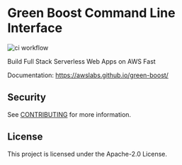 # Green Boost Command Line Interface

![ci workflow](https://github.com/awslabs/green-boost/actions/workflows/ci.yml/badge.svg)

Build Full Stack Serverless Web Apps on AWS Fast

Documentation: https://awslabs.github.io/green-boost/

## Security

See [CONTRIBUTING](CONTRIBUTING.md#security-issue-notifications) for more information.

## License

This project is licensed under the Apache-2.0 License.
